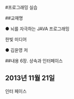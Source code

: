 #프로그래밍 실습

##교재명

● 뇌를 자극하는 JAVA 프로그래밍

한빛 미디어

● 김윤영 저

##내용
6장. 상속과 인터페이스

## 2013년 11월 21일

인터 페이스
